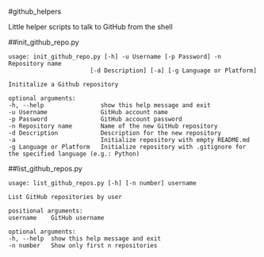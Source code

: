#github_helpers

Little helper scripts to talk to GitHub from the shell

##init_github_repo.py
    
    usage: init_github_repo.py [-h] -u Username [-p Password] -n Repository name
                           [-d Description] [-a] [-g Language or Platform]

    Inititalize a Github repository

    optional arguments:
    -h, --help                show this help message and exit
    -u Username               GitHub account name
    -p Password               GitHub account password
    -n Repository name        Name of the new GitHub repository
    -d Description            Description for the new repository
    -a                        Initialize repository with empty README.md
    -g Language or Platform   Initialize repository with .gitignore for the specified language (e.g.: Python)

##list_github_repos.py
    
    usage: list_github_repos.py [-h] [-n number] username

    List GitHub repositories by user

    positional arguments:
    username    GitHub username

    optional arguments:
    -h, --help  show this help message and exit
    -n number   Show only first n repositories
